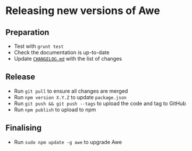 # Releasing new versions of Awe

## Preparation

- Test with `grunt test`
- Check the documentation is up-to-date
- Update [`CHANGELOG.md`](../CHANGELOG.md) with the list of changes

## Release

- Run `git pull` to ensure all changes are merged
- Run `npm version X.Y.Z` to update `package.json`
- Run `git push && git push --tags` to upload the code and tag to GitHub
- Run `npm publish` to upload to npm

## Finalising

- Run `sudo npm update -g awe` to upgrade Awe
